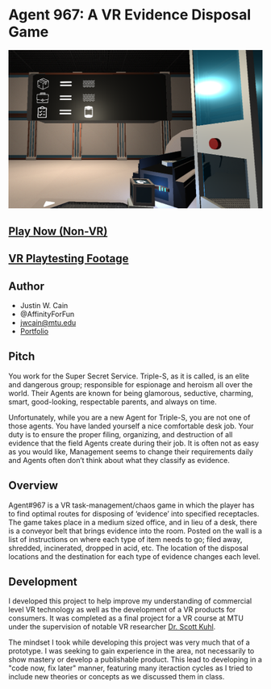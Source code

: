 # Agent 967: A VR Evidence Disposal Game
![Agent967 Screenshot](/Agent967.png)
## [Play Now (Non-VR)](https://jwcain.github.io/Agent967/)
## [VR Playtesting Footage](https://www.youtube.com/watch?v=k6NbXZxOXsc)
## Author
- Justin W. Cain 
- @AffinityForFun
- jwcain@mtu.edu
- [Portfolio](https://jwcain.github.io/Portfolio/)
## Pitch
You work for the Super Secret Service. Triple-S, as it is called, is an elite and dangerous group; responsible for espionage and heroism all over the world. Their Agents are known for being glamorous, seductive, charming, smart, good-looking, respectable parents, and always on time.

Unfortunately, while you are a new Agent for Triple-S, you are not one of those agents. You have landed yourself a nice comfortable desk job. Your duty is to ensure the proper filing, organizing, and destruction of all evidence that the field Agents create during their job. It is often not as easy as you would like, Management seems to change their requirements daily and Agents often don’t think about what they classify as evidence.

## Overview
Agent#967 is a VR task-management/chaos game in which the player has to find optimal routes for disposing of ‘evidence’ into specified receptacles. The game takes place in a medium sized office, and in lieu of a desk, there is a conveyor belt that brings evidence into the room. Posted on the wall is a list of instructions on where each type of item needs to go; filed away, shredded, incinerated, dropped in acid, etc. The location of the disposal locations and the destination for each type of evidence changes each level.



## Development

I developed this project to help improve my understanding of commercial level VR technology as well as the development of a VR products for consumers. It was completed as a final project for a VR course at MTU under the supervision of notable VR researcher [Dr. Scott Kuhl](https://www.mtu.edu/cs/department/faculty-staff/faculty/kuhl/).

The mindset I took while developing this project was very much that of a prototype. I was seeking to gain experience in the area, not necessarily to show mastery or develop a publishable product. This lead to developing in a "code now, fix later" manner, featuring many iteraction cycles as I tried to include new theories or concepts as we discussed them in class.
